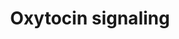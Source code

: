 ---
annotations:
- id: PW:0000494
  parent: signaling pathway
  type: Pathway Ontology
  value: oxytocin signaling pathway
authors:
- Mkutmon
- Fehrhart
- MaintBot
- Eweitz
description: This pathway shows a high-level overview of oxytocin signaling.
last-edited: 2021-05-07
organisms:
- Bos taurus
redirect_from:
- /index.php/Pathway:WP3222
- /instance/WP3222
- /instance/WP3222_r116443
revision: r116443
schema-jsonld:
- '@context': https://schema.org/
  '@id': https://wikipathways.github.io/pathways/WP3222.html
  '@type': Dataset
  creator:
    '@type': Organization
    name: WikiPathways
  description: This pathway shows a high-level overview of oxytocin signaling.
  keywords:
  - CD38
  - Ca2+
  - DAG
  - GNAQ
  - IP3
  - OXTR
  - Oxytocin
  - PLCD1
  license: CC0
  name: Oxytocin signaling
seo: CreativeWork
title: Oxytocin signaling
wpid: WP3222
---